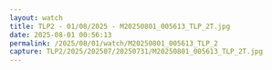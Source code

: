 ```yaml
---
layout: watch
title: TLP2 - 01/08/2025 - M20250801_005613_TLP_2T.jpg
date: 2025-08-01 00:56:13
permalink: /2025/08/01/watch/M20250801_005613_TLP_2
capture: TLP2/2025/202507/20250731/M20250801_005613_TLP_2T.jpg
---
```


